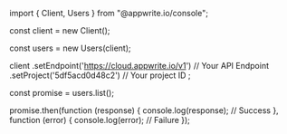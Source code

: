import { Client, Users } from "@appwrite.io/console";

const client = new Client();

const users = new Users(client);

client
    .setEndpoint('https://cloud.appwrite.io/v1') // Your API Endpoint
    .setProject('5df5acd0d48c2') // Your project ID
;

const promise = users.list();

promise.then(function (response) {
    console.log(response); // Success
}, function (error) {
    console.log(error); // Failure
});